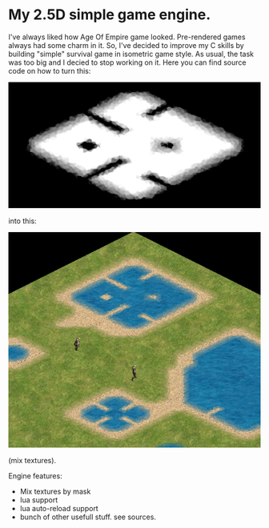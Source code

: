 # My 2.5D simple game engine.

I've always liked how Age Of Empire game looked. Pre-rendered games always had some charm in it.
So, I've decided to improve my C skills by building "simple" survival game in isometric game style.
As usual, the task was too big and I decied to stop working on it.
Here you can find source code on how to turn this:

![](https://github.com/firstrow/survive/blob/master/assets/watershore.png)

into this:

![](https://github.com/firstrow/survive/blob/master/assets/screenshot.png)

(mix textures).

Engine features:
- Mix textures by mask
- lua support
- lua auto-reload support
- bunch of other usefull stuff. see sources.

